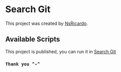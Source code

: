 # Search Git

This project was created by [NsRicardo](https://github.com/NsRicardo/).

## Available Scripts

This project is published, you can run it in [Search Git](https://search-git-iota.vercel.app)

### `Thank you ^-^`
